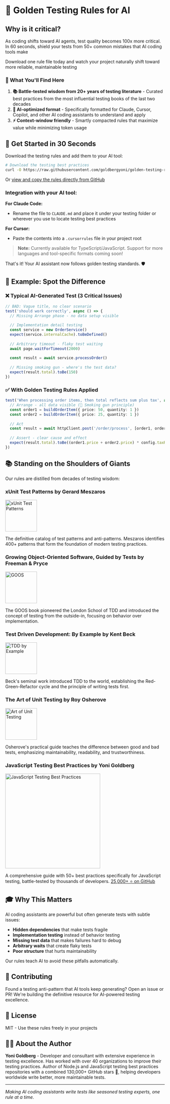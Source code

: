 # 💎 Golden Testing Rules for AI

## Why is it critical?
As coding shifts toward AI agents, test quality becomes 100x more critical. In 60 seconds, shield your tests from 50+ common mistakes that AI coding tools make

Download one rule file today and watch your project naturally shift toward more reliable, maintainable testing

### 🎯 What You'll Find Here

1. **📚 Battle-tested wisdom from 20+ years of testing literature** - Curated best practices from the most influential testing books of the last two decades
2. **🤖 AI-optimized format** - Specifically formatted for Claude, Cursor, Copilot, and other AI coding assistants to understand and apply
3. **⚡ Context-window friendly** - Smartly compacted rules that maximize value while minimizing token usage

## 🚀 Get Started in 30 Seconds

Download the testing rules and add them to your AI tool:

```bash
# Download the testing best practices
curl -O https://raw.githubusercontent.com/goldbergyoni/golden-testing-rules-for-ai/main/testing-best-practices.md
```

Or [view and copy the rules directly from GitHub](https://github.com/goldbergyoni/golden-testing-rules-for-ai/blob/main/testing-best-practices.md)

### Integration with your AI tool:

**For Claude Code:**
- Rename the file to `CLAUDE.md` and place it under your testing folder or wherever you use to locate testing best practices

**For Cursor:**
- Paste the contents into a `.cursorrules` file in your project root

> **Note:** Currently available for TypeScript/JavaScript. Support for more languages and tool-specific formats coming soon!

That's it! Your AI assistant now follows golden testing standards. 🛡️

## 📖 Example: Spot the Difference

### ❌ Typical AI-Generated Test (3 Critical Issues)
```typescript
// BAD: Vague title, no clear scenario
test('should work correctly', async () => {
  // Missing Arrange phase - no data setup visible
  
  // Implementation detail testing
  const service = new OrderService()
  expect(service.internalCache).toBeDefined()
  
  // Arbitrary timeout - flaky test waiting
  await page.waitForTimeout(2000)
  
  const result = await service.processOrder()
  
  // Missing smoking gun - where's the test data?
  expect(result.total).toBe(150)
})
```

### ✅ With Golden Testing Rules Applied
```typescript
test('When processing order items, then total reflects sum plus tax', async () => {
  // Arrange - all data visible (🔫 Smoking gun principle)
  const order1 = buildOrderItem({ price: 50, quantity: 1 })
  const order2 = buildOrderItem({ price: 25, quantity: 1 })
  
  // Act
  const result = await httpClient.post('/order/process', [order1, order2])
  
  // Assert - clear cause and effect
  expect(result.total).toBe((order1.price + order2.price) * config.taxRate)
})
```

## 📚 Standing on the Shoulders of Giants

Our rules are distilled from decades of testing wisdom:

### **xUnit Test Patterns** by Gerard Meszaros
<img src="https://m.media-amazon.com/images/I/51aohHQXSmL._SY445_SX342_.jpg" width="100" alt="xUnit Test Patterns">

The definitive catalog of test patterns and anti-patterns. Meszaros identifies 400+ patterns that form the foundation of modern testing practices.

### **Growing Object-Oriented Software, Guided by Tests** by Freeman & Pryce
<img src="https://m.media-amazon.com/images/I/51Apk1MuaXL.jpg" width="100" alt="GOOS">

The GOOS book pioneered the London School of TDD and introduced the concept of testing from the outside-in, focusing on behavior over implementation.

### **Test Driven Development: By Example** by Kent Beck
<img src="https://m.media-amazon.com/images/I/51ECVL7KkBL.jpg" width="100" alt="TDD by Example">

Beck's seminal work introduced TDD to the world, establishing the Red-Green-Refactor cycle and the principle of writing tests first.

### **The Art of Unit Testing** by Roy Osherove
<img src="https://m.media-amazon.com/images/I/71Ww3b1TmJL.jpg" width="100" alt="Art of Unit Testing">

Osherove's practical guide teaches the difference between good and bad tests, emphasizing maintainability, readability, and trustworthiness.

### **JavaScript Testing Best Practices** by Yoni Goldberg
<img src="https://github.com/goldbergyoni/javascript-testing-best-practices/raw/master/assets/jtbp-header-blue.png" width="300" alt="JavaScript Testing Best Practices">

A comprehensive guide with 50+ best practices specifically for JavaScript testing, battle-tested by thousands of developers. [25,000+ ⭐ on GitHub](https://github.com/goldbergyoni/javascript-testing-best-practices)

## 🎓 Why This Matters

AI coding assistants are powerful but often generate tests with subtle issues:
- **Hidden dependencies** that make tests fragile
- **Implementation testing** instead of behavior testing  
- **Missing test data** that makes failures hard to debug
- **Arbitrary waits** that create flaky tests
- **Poor structure** that hurts maintainability

Our rules teach AI to avoid these pitfalls automatically.

## 🤝 Contributing

Found a testing anti-pattern that AI tools keep generating? Open an issue or PR! We're building the definitive resource for AI-powered testing excellence.

## 📜 License

MIT - Use these rules freely in your projects

## 👨‍💻 About the Author

**Yoni Goldberg** - Developer and consultant with extensive experience in testing excellence. Has worked with over 40 organizations to improve their testing practices. Author of Node.js and JavaScript testing best practices repositories with a combined 130,000+ GitHub stars 🌟, helping developers worldwide write better, more maintainable tests.

---

*Making AI coding assistants write tests like seasoned testing experts, one rule at a time.*
